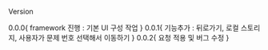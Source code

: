 Version

0.0.0{
    framework 진행 : 기본 UI 구성 작업
}
0.0.1{
    기능추가 : 뒤로가기, 로컬 스토리지, 사용자가 문제 번호 선택해서 이동하기
}
0.0.2{
    요청 적용 및 버그 수정
}

